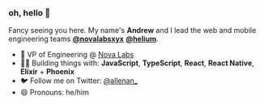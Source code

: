 ### oh, hello 👋

Fancy seeing you here. My name's **Andrew** and I lead the web and mobile engineering teams **[@novalabsxyx](https://www.github.com/novalabsxyz)** **[@helium](https://www.github.com/helium)**.


- :office: VP of Engineering @ [Nova Labs](https://nova-labs.com)
- 👨‍💻 Building things with: **JavaScript**, **TypeScript**, **React**, **React Native**, **Elixir** + **Phoenix**
- 🐦 Follow me on Twitter: [@allenan_](https://twitter.com/allenan_)
- 😄 Pronouns: he/him

